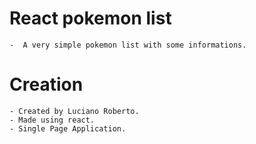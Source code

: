 # React pokemon list

    -  A very simple pokemon list with some informations.

# Creation

    - Created by Luciano Roberto.
    - Made using react.
    - Single Page Application.

